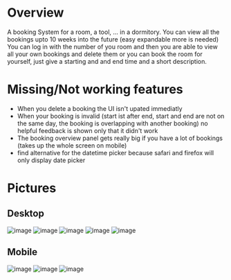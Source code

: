 # Overview
A booking System for a room, a tool, ... in a dormitory.
You can view all the bookings upto 10 weeks into the future (easy expandable more is needed)
You can log in with the number of you room and then you are able to view all your own bookings and delete them or you can book the room for yourself, just give a starting and and end time and a short description.

# Missing/Not working features
+ When you delete a booking the UI isn't upated immediatly
+ When your booking is invalid (start ist after end, start and end are not on the same day, the booking is overlapping with another booking) no helpful feedback is shown only that it didn't work
+ The booking overview panel gets really big if you have a lot of bookings (takes up the whole screen on mobile)
+ find alternative for the datetime picker because safari and firefox will only display date picker

# Pictures
  ## Desktop
  ![image](https://github.com/plhrtr/bookingSystem/assets/63469583/9018118f-da19-49cf-8a4a-ec7d69edb050)
  ![image](https://github.com/plhrtr/bookingSystem/assets/63469583/e8ec03f7-9968-44ba-8c98-c077fb80ac0d)
  ![image](https://github.com/plhrtr/bookingSystem/assets/63469583/33d4c463-6676-41e0-b2dd-af154c5d17ae)
  ![image](https://github.com/plhrtr/bookingSystem/assets/63469583/bcbee035-0ee8-48d4-892b-e9a14523bd1d)
  ![image](https://github.com/plhrtr/bookingSystem/assets/63469583/baff712c-a77f-441e-afc7-d8270f40f444)

  
  ## Mobile
![image](https://github.com/plhrtr/bookingSystem/assets/63469583/3ad323ad-190a-4cd7-b932-d405d8097e3f)
![image](https://github.com/plhrtr/bookingSystem/assets/63469583/96f31977-0622-4449-8663-deeefe0c3306)
![image](https://github.com/plhrtr/bookingSystem/assets/63469583/1f60c3f3-45ef-426d-973e-a9c79356e593)



